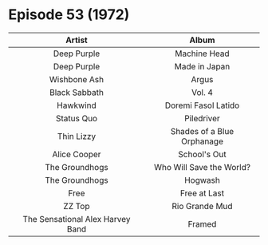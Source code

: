 # Episode 53 (1972)

| Artist | Album |
| :---: | :---: |
| Deep Purple | Machine Head |
| Deep Purple | Made in Japan |
| Wishbone Ash | Argus |
| Black Sabbath | Vol. 4 |
| Hawkwind | Doremi Fasol Latido |
| Status Quo | Piledriver |
| Thin Lizzy | Shades of a Blue Orphanage |
| Alice Cooper | School's Out |
| The Groundhogs | Who Will Save the World? |
| The Groundhogs | Hogwash |
| Free | Free at Last |
| ZZ Top | Rio Grande Mud |
| The Sensational Alex Harvey Band | Framed |
